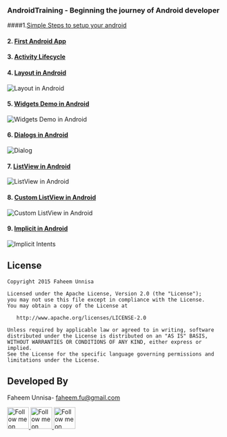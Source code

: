 ### AndroidTraining - Beginning the journey of Android developer
####1.[Simple Steps to setup your android](https://github.com/faheema/AndroidTutorial/wiki)
#### 2. [First Android App](https://github.com/faheema/AndroidTraining/tree/master/FirstApp)
#### 3. [Activity Lifecycle](https://github.com/faheema/SimplyAndroidTutorials/tree/master/SimpleActivityLifeCycle)
#### 4. [Layout in Android](https://github.com/faheema/SimplyAndroidTutorials/tree/master/SimplyLayoutsDemo)
![Layout in Android][1]
#### 5. [Widgets Demo in Android](https://github.com/faheema/SimplyAndroidTutorials/tree/master/SimplyWidgetsDemo)<br>
![Widgets Demo in Android][2]
#### 6. [Dialogs in Android](https://github.com/faheema/SimplyAndroidTutorials/tree/master/SimplyDialogs)<br>
![Dialog][3]

#### 7. [ListView in Android](https://github.com/faheema/SimplyAndroidTutorials/tree/master/SimplyDialogs)<br>
![ListView in Android][4]
#### 8. [Custom ListView in Android](https://github.com/faheema/SimplyAndroidTutorials/tree/master/SimpleCustListview)<br>
![Custom ListView in Android][5]
#### 9. [Implicit in Android](https://github.com/faheema/SimplyAndroidTutorials/tree/master/SimpleImplicitIntents)<br>
![Implicit Intents][6]
 
 License
-----------

    Copyright 2015 Faheem Unnisa

    Licensed under the Apache License, Version 2.0 (the "License");
    you may not use this file except in compliance with the License.
    You may obtain a copy of the License at

       http://www.apache.org/licenses/LICENSE-2.0

    Unless required by applicable law or agreed to in writing, software
    distributed under the License is distributed on an "AS IS" BASIS,
    WITHOUT WARRANTIES OR CONDITIONS OF ANY KIND, either express or implied.
    See the License for the specific language governing permissions and
    limitations under the License.

Developed By
--------------------

Faheem Unnisa- <faheem.fu@gmail.com>

<a href="https://twitter.com/Faheem_u">
  <img alt="Follow me on Twitter"
       src="https://pbs.twimg.com/profile_images/615680132565504000/EIpgSD2K.png"  height="50" width="50" />
</a>
<a href="https://plus.google.com/106330204068533978551">
  <img alt="Follow me on twitter"
    src="https://pbs.twimg.com/profile_images/638750728354430976/HnTYCHzN_400x400.png" height="50" width="50" />
</a>
<a href="https://in.linkedin.com/pub/faheem-u/22/245/733">
  <img alt="Follow me on linked In"
   src="https://pbs.twimg.com/profile_images/614583061448036352/CBpFkPaz_400x400.png"  height="50" width="50"/>



 [1]:https://github.com/faheema/SimplyAndroidTutorials/blob/master/SimplyLayoutsDemo/img/sclayout.png
 [2]:https://github.com/faheema/SimplyAndroidTutorials/blob/master/SimplyWidgetsDemo/img/widget.png
 [3]:https://github.com/faheema/SimplyAndroidTutorials/blob/master/SimplyDialogs/img/dlg_sc.png 
 [4]:https://github.com/faheema/SimplyAndroidTutorials/blob/master/SimplyListView/img/lv.png 
 [5]:https://github.com/faheema/SimplyAndroidTutorials/blob/master/SimpleCustListview/img/sc_cuslist.png
 [6]:https://github.com/faheema/SimplyAndroidTutorials/blob/master/SimpleImplicitIntents/img/sc_eintent.png
 [7]: https://play.google.com/store/apps/details?id=com.projectsexception.myapplist
 [8]: https://github.com/ManuelPeinado/MultiChoiceAdapter/wiki/MultiChoiceArrayAdapter-tutorial
 [9]: https://github.com/ManuelPeinado/MultiChoiceAdapter/wiki/MultiChoiceBaseAdapter-tutorial
 [10]: https://github.com/ManuelPeinado/MultiChoiceAdapter/wiki/MultiChoiceSimpleCursorAdapter-tutorial
 [11]: https://github.com/ManuelPeinado/MultiChoiceAdapter/wiki/Gallery-tutorial
 [12]: https://play.google.com/store/apps/details?id=com.dpizarro.nfc.basic

